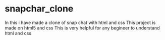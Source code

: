 # snapchar_clone
In this i have made a clone of snap chat with html and css
This project is made on html5 and css 
This is very helpful for any begineer to understand html and css
